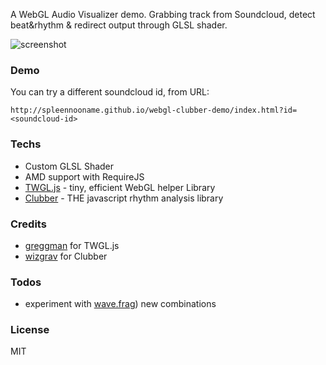 A WebGL Audio Visualizer demo. Grabbing track from Soundcloud, detect beat&rhythm & redirect output through GLSL shader. 

![screenshot](https://spleennooname.github.io/webgl-clubber-demo/img/social.jpg)

### Demo

You can try a different soundcloud id, from URL:

```
http://spleennooname.github.io/webgl-clubber-demo/index.html?id=<soundcloud-id>
```

### Techs

  * Custom GLSL Shader
  * AMD support with RequireJS
  * [TWGL.js](https://twgljs.org/) - tiny, efficient WebGL helper Library
  * [Clubber](https://github.com/wizgrav/clubber) - THE javascript rhythm analysis library

### Credits

* [greggman](https://github.com/greggman) for TWGL.js
* [wizgrav](https://github.com/wizgrav) for Clubber

### Todos

 - experiment with [wave.frag](https://github.com/wizgrav)) new combinations

### License

MIT